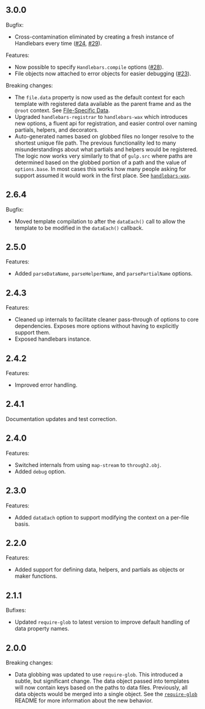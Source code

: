 ## 3.0.0

Bugfix:

- Cross-contamination eliminated by creating a fresh instance of Handlebars every time ([#24](https://github.com/shannonmoeller/gulp-hb/issues/24), [#29](https://github.com/shannonmoeller/gulp-hb/issues/29)).

Features:

- Now possible to specify `Handlebars.compile` options ([#28](https://github.com/shannonmoeller/gulp-hb/issues/28)).
- File objects now attached to error objects for easier debugging ([#23](https://github.com/shannonmoeller/gulp-hb/issues/23)).

Breaking changes:

- The `file.data` property is now used as the default context for each template with registered data available as the parent frame and as the `@root` context. See [File-Specific Data](https://github.com/shannonmoeller/gulp-hb#file-specific-data).
- Upgraded `handlebars-registrar` to `handlebars-wax` which introduces new options, a fluent api for registration, and easier control over naming partials, helpers, and decorators.
- Auto-generated names based on globbed files no longer resolve to the shortest unique file path. The previous functionality led to many misunderstandings about what partials and helpers would be registered. The logic now works very similarly to that of `gulp.src` where paths are determined based on the globbed portion of a path and the value of `options.base`. In most cases this works how many people asking for support assumed it would work in the first place. See [`handlebars-wax`](https://github.com/shannonmoeller/handlebars-wax#exporting-a-function).

## 2.6.4

Bugfix:

- Moved template compilation to after the `dataEach()` call to allow the template to be modified in the `dataEach()` callback.

## 2.5.0

Features:

- Added `parseDataName`, `parseHelperName`, and `parsePartialName` options.

## 2.4.3

Features:

- Cleaned up internals to facilitate cleaner pass-through of options to core dependencies. Exposes more options without having to explicitly support them.
- Exposed handlebars instance.

## 2.4.2

Features:

- Improved error handling.

## 2.4.1

Documentation updates and test correction.

## 2.4.0

Features:

- Switched internals from using `map-stream` to `through2.obj`.
- Added `debug` option.

## 2.3.0

Features:

- Added `dataEach` option to support modifying the context on a per-file basis.

## 2.2.0

Features:

- Added support for defining data, helpers, and partials as objects or maker functions.

## 2.1.1

Bufixes:

- Updated `require-glob` to latest version to improve default handling of data property names.

## 2.0.0

Breaking changes:

- Data globbing was updated to use `require-glob`. This introduced a subtle, but significant change. The data object passed into templates will now contain keys based on the paths to data files. Previously, all data objects would be merged into a single object. See the [`require-glob`][reqglob] README for more information about the new behavior.

[reqglob]: http://github.com/shannonmoeller/require-glob

